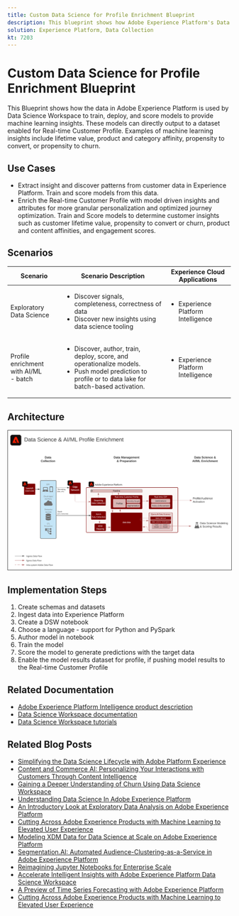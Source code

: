 ```yaml
---
title: Custom Data Science for Profile Enrichment Blueprint
description: This blueprint shows how Adobe Experience Platform's Data Science Workspace can use data within Experience Platform to train, deploy, and score models to provide machine learning insights from the data.
solution: Experience Platform, Data Collection
kt: 7203
---
```


# Custom Data Science for Profile Enrichment Blueprint

This Blueprint shows how the data in Adobe Experience Platform is used by Data Science Workspace to train, deploy, and score models to provide machine learning insights. These models can directly output to a dataset enabled for Real-time Customer Profile. Examples of machine learning insights include lifetime value, product and category affinity, propensity to convert, or propensity to churn. 

## Use Cases

* Extract insight and discover patterns from customer data in Experience Platform. Train and score models from this data.
* Enrich the Real-time Customer Profile with model driven insights and attributes for more granular personalization and optimized journey optimization.
Train and Score models to determine customer insights such as customer lifetime value, propensity to convert or churn, product and content affinities, and engagement scores. 

## Scenarios

| Scenario | Scenario Description | Experience Cloud Applications |
|---|---|---|
|Exploratory Data Science | <ul><li>Discover signals, completeness, correctness of data</li><li>Discover new insights using data science tooling</li></ul> | <ul><li>Experience Platform Intelligence</li></ul> |
|Profile enrichment with AI/ML<br> - batch | <ul><li>Discover, author, train, deploy, score, and operationalize models.</li><li>Push model prediction to profile or to data lake for batch-based activation.</li></ul> | <ul><li>Experience Platform Intelligence</li></ul> |

## Architecture

<img src="assets/datascience.svg" alt="Reference Architecture for the Custom Data Science for Profile Enrichment Blueprint" style="border:1px solid #4a4a4a" />

## Implementation Steps

1. Create schemas and datasets
1. Ingest data into Experience Platform
1. Create a DSW notebook
1. Choose a language - support for Python and PySpark
1. Author model in notebook
1. Train the model
1. Score the model to generate predictions with the target data
1. Enable the model results dataset for profile, if pushing model results to the Real-time Customer Profile

## Related Documentation

* [Adobe Experience Platform Intelligence product description](https://helpx.adobe.com/legal/product-descriptions/adobe-experience-platform-intelligence---product-description.html)
* [Data Science Workspace documentation](https://experienceleague.adobe.com/docs/experience-platform/data-science-workspace/home.html?lang=en)
* [Data Science Workspace tutorials](https://experienceleague.adobe.com/docs/platform-learn/tutorials/data-science-workspace/understanding-data-science-workspace.html)

## Related Blog Posts

* [Simplifying the Data Science Lifecycle with Adobe Platform Experience](https://medium.com/adobetech/simplifying-the-data-science-lifecycle-with-adobe-platform-experience-8ea4f056d82f)
* [Content and Commerce AI: Personalizing Your Interactions with Customers Through Content Intelligence](https://medium.com/adobetech/content-and-commerce-ai-personalizing-your-interactions-with-customers-through-content-intelligence-dc182601deab)
* [Gaining a Deeper Understanding of Churn Using Data Science Workspace](https://medium.com/adobetech/gaining-a-deeper-understanding-of-churn-using-data-science-workspace-18a2190e0cf3)
* [Understanding Data Science In Adobe Experience Platform](https://medium.com/adobetech/understanding-data-science-in-adobe-experience-platform-5bce5a17b42)
* [An Introductory Look at Exploratory Data Analysis on Adobe Experience Platform](https://medium.com/adobetech/an-introductory-look-at-exploratory-data-analysis-on-adobe-experience-platform-1bfce7501d9a)
* [Cutting Across Adobe Experience Products with Machine Learning to Elevated User Experience](https://medium.com/adobetech/cutting-across-adobe-experience-products-with-machine-learning-to-elevated-user-experience-7c85000510d1)
* [Modeling XDM Data for Data Science at Scale on Adobe Experience Platform](https://medium.com/adobetech/modeling-xdm-data-for-data-science-at-scale-on-adobe-experience-platform-222bb2a6dbf7)
* [Segmentation.AI: Automated Audience-Clustering-as-a-Service in Adobe Experience Platform](https://medium.com/adobetech/segmentation-ai-automated-audience-clustering-as-a-service-in-adobe-experience-platform-261f4099462c)
* [Reimagining Jupyter Notebooks for Enterprise Scale](https://medium.com/adobetech/reimagining-jupyter-notebooks-for-enterprise-scale-8bc6340d504a)
* [Accelerate Intelligent Insights with Adobe Experience Platform Data Science Workspace](https://medium.com/adobetech/accelerate-intelligent-insights-with-adobe-experience-platform-data-science-workspace-89538bacbbea)
* [A Preview of Time Series Forecasting with Adobe Experience Platform](https://medium.com/adobetech/preview-of-time-series-forecasting-with-adobe-experience-platform-38a2fc778e89)
* [Cutting Across Adobe Experience Products with Machine Learning to Elevated User Experience](https://medium.com/adobetech/cutting-across-adobe-experience-products-with-machine-learning-to-elevated-user-experience-7c85000510d1)


